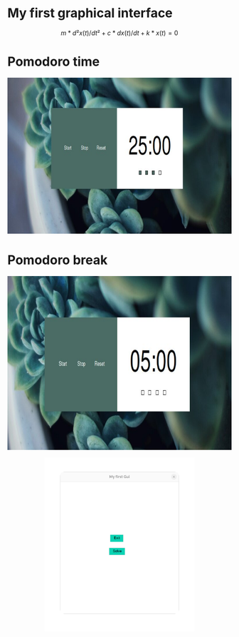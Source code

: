 # My first graphical interface


$$m * d²x(t)/dt² + c * dx(t)/dt + k * x(t) = 0$$



# Pomodoro time

<p align="center">
  <img width="820" height="350" src="pomodoro.jpg">
</p>

# Pomodoro break

<p align="center">
  <img with="850" height="390" src="break.jpg">
</p>

<p align="center">
  <img with="850" height="390" src="gui.jpg">
</p>

